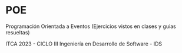 # POE
Programación Orientada a Eventos (Ejercicios vistos en clases y guias resueltas)


ITCA 2023 - CICLO III
Ingeniería en Desarrollo de Software - IDS 
